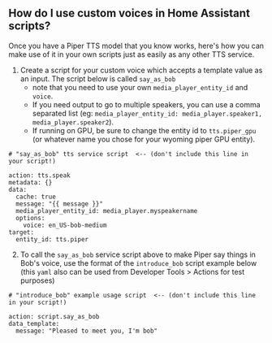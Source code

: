 ## How do I use custom voices in Home Assistant scripts?

Once you have a Piper TTS model that you know works, here's how you can make use of it in your own scripts just as easily as any other TTS service.


1. Create a script for your custom voice which accepts a template value as an input. The script below is called `say_as_bob` 
     - note that you need to use your own `media_player_entity_id` and `voice`.  
     - If you need output to go to multiple speakers, you can use a comma separated list (eg:  `media_player_entity_id: media_player.speaker1, media_player.speaker2`). 
     - If running on GPU, be sure to change the entity id to  `tts.piper_gpu` (or whatever name you chose for your wyoming piper GPU entity).
```
# "say_as_bob" tts service script  <-- (don't include this line in your script!)

action: tts.speak
metadata: {}
data:
  cache: true
  message: "{{ message }}"
  media_player_entity_id: media_player.myspeakername
  options:
    voice: en_US-bob-medium
target:
  entity_id: tts.piper

```


2. To call the `say_as_bob` service script above to make Piper say things in Bob's voice, use the format of the `introduce_bob` script example below (this `yaml`  also can be used  from Developer Tools > Actions for test purposes)

```
# "introduce_bob" example usage script  <-- (don't include this line in your script!)

action: script.say_as_bob
data_template:
  message: "Pleased to meet you, I'm bob"

```
